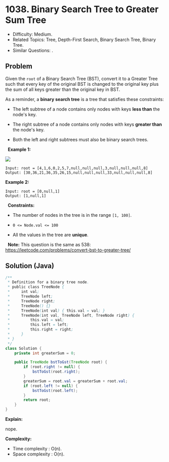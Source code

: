 # 1038. Binary Search Tree to Greater Sum Tree

- Difficulty: Medium.
- Related Topics: Tree, Depth-First Search, Binary Search Tree, Binary Tree.
- Similar Questions: .

## Problem

Given the ```root``` of a Binary Search Tree (BST), convert it to a Greater Tree such that every key of the original BST is changed to the original key plus the sum of all keys greater than the original key in BST.

As a reminder, a **binary search tree** is a tree that satisfies these constraints:


	
- The left subtree of a node contains only nodes with keys **less than** the node's key.
	
- The right subtree of a node contains only nodes with keys **greater than** the node's key.
	
- Both the left and right subtrees must also be binary search trees.


 
**Example 1:**

![](https://assets.leetcode.com/uploads/2019/05/02/tree.png)

```
Input: root = [4,1,6,0,2,5,7,null,null,null,3,null,null,null,8]
Output: [30,36,21,36,35,26,15,null,null,null,33,null,null,null,8]
```

**Example 2:**

```
Input: root = [0,null,1]
Output: [1,null,1]
```

 
**Constraints:**


	
- The number of nodes in the tree is in the range ```[1, 100]```.
	
- ```0 <= Node.val <= 100```
	
- All the values in the tree are **unique**.


 
**Note:** This question is the same as 538: https://leetcode.com/problems/convert-bst-to-greater-tree/


## Solution (Java)

```java
/**
 * Definition for a binary tree node.
 * public class TreeNode {
 *     int val;
 *     TreeNode left;
 *     TreeNode right;
 *     TreeNode() {}
 *     TreeNode(int val) { this.val = val; }
 *     TreeNode(int val, TreeNode left, TreeNode right) {
 *         this.val = val;
 *         this.left = left;
 *         this.right = right;
 *     }
 * }
 */
class Solution {
    private int greaterSum = 0;

    public TreeNode bstToGst(TreeNode root) {
        if (root.right != null) {
            bstToGst(root.right);
        }
        greaterSum = root.val = greaterSum + root.val;
        if (root.left != null) {
            bstToGst(root.left);
        }
        return root;
    }
}
```

**Explain:**

nope.

**Complexity:**

* Time complexity : O(n).
* Space complexity : O(n).
